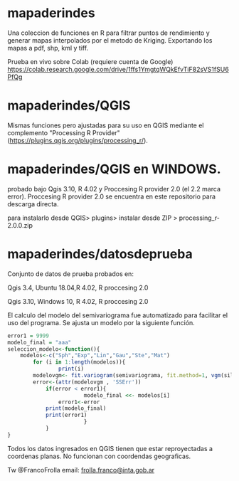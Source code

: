 # mapaderindes
Una coleccion de funciones en R para filtrar puntos de rendimiento y generar mapas interpolados por el metodo de Kriging. Exportando los mapas a pdf, shp, kml y tiff. 

Prueba en vivo sobre Colab (requiere cuenta de Google)
https://colab.research.google.com/drive/1ffs1YmgtqWQkEfvTiF82sVS1fSU6PfQg

# mapaderindes/QGIS
Mismas funciones pero ajustadas para su uso en QGIS mediante el complemento "Processing R Provider" (https://plugins.qgis.org/plugins/processing_r/). 

# mapaderindes/QGIS en WINDOWS.
probado bajo Qgis 3.10, R 4.02 y Proccesing R provider 2.0 (el 2.2 marca error).
Proccesing R provider 2.0 se encuentra en este repositorio para descarga directa.

para instalarlo desde QGIS> plugins> instalar desde ZIP > processing_r-2.0.0.zip

# mapaderindes/datosdeprueba
Conjunto de datos de prueba probados en:

Qgis 3.4, Ubuntu 18.04,R 4.02, R proccesing 2.0 

Qgis 3.10, Windows 10, R 4.02, R proccesing 2.0 






El calculo del modelo del semivariograma fue automatizado para facilitar el uso del programa. Se ajusta un modelo por la siguiente función.

```R
error1 = 9999
modelo_final = "aaa"
seleccion_modelo<-function(){
	modelos<-c("Sph","Exp","Lin","Gau","Ste","Mat")
		for (i in 1:length(modelos)){
                print(i)
		modelovgm<- fit.variogram(semivariograma, fit.method=1, vgm(sill,modelos[i],distancia,nugget))
	 	error<-(attr(modelovgm , 'SSErr'))
			if(error < error1){
                        modelo_final <<- modelos[i]
		        error1<-error
 			print(modelo_final)	
			print(error1)	
                        }
            }
}
```
Todos los datos ingresados en QGIS tienen que estar reproyectadas a coordenas planas. No funcionan con coordendas geograficas.

Tw @FrancoFrolla
email: frolla.franco@inta.gob.ar
